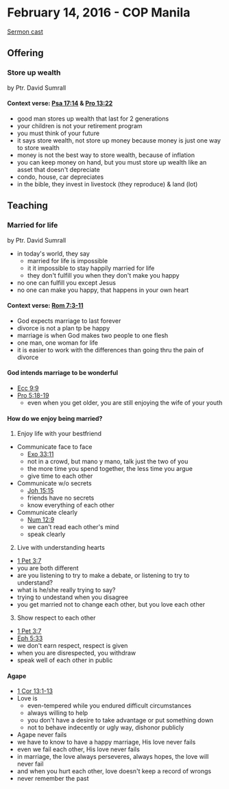# February 14, 2016 - COP Manila

[Sermon cast](http://livestream.com/cathedralofpraise/cathedralofpraiseph/videos/112303835)

## Offering

### Store up wealth
by Ptr. David Sumrall

#### Context verse: [Psa 17:14](http://www.biblestudytools.com/psalms/17-14.html) & [Pro 13:22](http://www.biblestudytools.com/proverbs/13-22.html)
- good man stores up wealth that last for 2 generations
- your children is not your retirement program
- you must think of your future
- it says store wealth, not store up money because money is just one way to store wealth
- money is not the best way to store wealth, because of inflation
- you can keep money on hand, but you must store up wealth like an asset that doesn't depreciate
- condo, house, car depreciates
- in the bible, they invest in livestock (they reproduce) & land (lot)

## Teaching

### Married for life
by Ptr. David Sumrall

- in today's world, they say 
  - married for life is impossible
  - it it impossible to stay happily married for life
  - they don't fulfill you when they don't make you happy
- no one can fulfill you except Jesus
- no one can make you happy, that happens in your own heart

#### Context verse: [Rom 7:3-11](http://www.biblestudytools.com/romans/passage/?q=romans+7:3-11)
- God expects marriage to last forever
- divorce is not a plan tp be happy
- marriage is when God makes two people to one flesh
- one man, one woman for life
- it is easier to work with the differences than going thru the pain of divorce

#### God intends marriage to be wonderful
- [Ecc 9:9](http://www.biblestudytools.com/ecclesiastes/9-9.html)
- [Pro 5:18-19](http://www.biblestudytools.com/proverbs/passage/?q=proverbs+5:18-19)
  - even when you get older, you are still enjoying the wife of your youth

#### How do we enjoy being married?
1. Enjoy life with your bestfriend
  - Communicate face to face
    - [Exo 33:11](http://www.biblestudytools.com/exodus/33-11.html)
    - not in a crowd, but mano y mano, talk just the two of you
    - the more time you spend together, the less time you argue
    - give time to each other
  - Communicate w/o secrets
    - [Joh 15:15](http://www.biblestudytools.com/john/15-15.html)
    - friends have no secrets
    - know everything of each other
  - Communicate clearly
    - [Num 12:9](http://www.biblestudytools.com/numbers/12-9.html)
    - we can't read each other's mind
    - speak clearly
2. Live with understanding hearts
  - [1 Pet 3:7](http://www.biblestudytools.com/1-peter/3-7.html)
  - you are both different
  - are you listening to try to make a debate, or listening to try to understand?
  - what is he/she really trying to say?
  - trying to undestand when you disagree
  - you get married not to change each other, but you love each other
3. Show respect to each other
  - [1 Pet 3:7](http://www.biblestudytools.com/1-peter/3-7.html)
  - [Eph 5:33](http://www.biblestudytools.com/ephesians/5-33.html)
  - we don't earn respect, respect is given
  - when you are disrespected, you withdraw
  - speak well of each other in public

#### Agape
- [1 Cor 13:1-13](http://www.biblestudytools.com/1-corinthians/13.html)
- Love is 
  - even-tempered while you endured difficult circumstances
  - always willing to help
  - you don't have a desire to take advantage or put something down
  - not to behave indecently or ugly way, dishonor publicly
- Agape never fails
- we have to know to have a happy marriage, His love never fails
- even we fail each other, His love never fails
- in marriage, the love always perseveres, always hopes, the love will never fail
- and when you hurt each other, love doesn't keep a record of wrongs
- never remember the past
